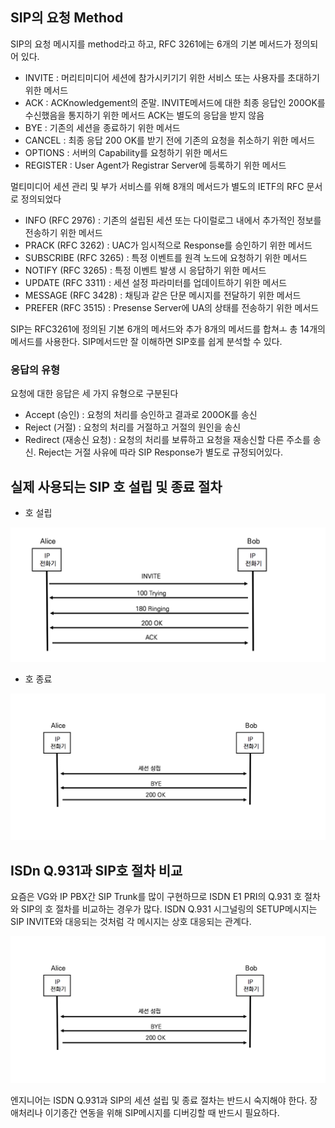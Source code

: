 ## SIP의 요청 Method

SIP의 요청 메시지를 method라고 하고, RFC 3261에는 6개의 기본 메서드가 정의되어 있다.

- INVITE : 머리티미디어 세션에 참가시키기기 위한 서비스 또는 사용자를 초대하기 위한 메서드
- ACK : ACKnowledgement의 준말. INVITE메서드에 대한 최종 응답인 200OK를 수신했음을 통지하기 위한 메서드 ACK는 별도의 응답을 받지 않음
- BYE : 기존의 세션을 종료하기 위한 메서드
- CANCEL : 최종 응답 200 OK를 받기 전에 기존의 요청을 취소하기 위한 메서드
- OPTIONS : 서버의 Capability를 요청하기 위한 메서드
- REGISTER : User Agent가 Registrar Server에 등록하기 위한 메서드

멀티미디어 세션 관리 및 부가 서비스를 위해 8개의 메서드가 별도의 IETF의 RFC 문서로 정의되었다

- INFO (RFC 2976) : 기존의 설립된 세션 또는 다이럴로그 내에서 추가적인 정보를 전송하기 위한 메서드
- PRACK (RFC 3262) : UAC가 임시적으로 Response를 승인하기 위한 메서드
- SUBSCRIBE (RFC 3265) : 특정 이벤트를 원격 노드에 요청하기 위한 메서드
- NOTIFY (RFC 3265) : 특정 이벤트 발생 시 응답하기 위한 메서드
- UPDATE (RFC 3311) : 세션 설정 파라미터를 업데이트하기 위한 메서드
- MESSAGE (RFC 3428) : 채팅과 같은 단문 메시지를 전달하기 위한 메서드
- PREFER (RFC 3515) : Presense Server에 UA의 상태를 전송하기 위한 메서드

SIP는 RFC3261에 정의된 기본 6개의 메서드와 추가 8개의 메서드를 합쳐ㅗ 총 14개의 메서드를 사용한다. SIP메서드만 잘 이해하면 SIP호를 쉽게 분석할 수 있다.

### 응답의 유형

요청에 대한 응답은 세 가지 유형으로 구분된다

- Accept (승인) : 요청의 처리를 승인하고 결과로 200OK를 송신
- Reject (거절) : 요청의 처리를 거절하고 거절의 원인을 송신
- Redirect (재송신 요청) : 요청의 처리를 보류하고 요청을 재송신할 다른 주소를 송신. Reject는 거절 사유에 따라 SIP Response가 별도로 규정되어있다.



## 실제 사용되는 SIP 호 설립 및 종료 절차

- 호 설립

![SIP Call Flow](./image/06_2.png)

- 호 종료

![SIP 세션 종료 절차](./image/06_3.png)



## ISDn Q.931과 SIP호 절차 비교

요즘은 VG와 IP PBX간 SIP Trunk를 많이 구현하므로 ISDN E1 PRI의 Q.931 호 절차와 SIP의 호 절차를 비교하는 경우가 많다. ISDN Q.931 시그널링의 SETUP메시지는 SIP INVITE와 대응되는 것처럼 각 메시지는 상호 대응되는 관계다.

![ISDN Q.931과 SIP 세션 설립 절차](./image/06_3.png)

엔지니어는 ISDN Q.931과 SIP의 세션 설립 및 종료 절차는 반드시 숙지해야 한다. 장애처리나 이기종간 연동을 위해 SIP메시지를 디버깅할 때 반드시 필요하다.

